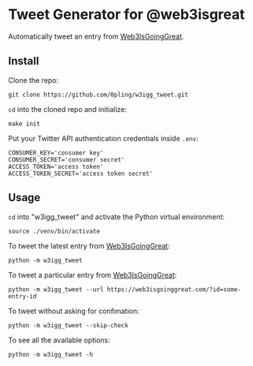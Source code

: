 # Tweet Generator for @web3isgreat

Automatically tweet an entry from [Web3IsGoingGreat](https://web3isgoinggreat.com).

## Install
Clone the repo:
```
git clone https://github.com/0pling/w3igg_tweet.git
```

`cd` into the cloned repo and initialize:
```
make init
```

Put your Twitter API authentication credentials inside `.env`:
```
CONSUMER_KEY='consumer key'
CONSUMER_SECRET='consumer secret'
ACCESS_TOKEN='access token'
ACCESS_TOKEN_SECRET='access token secret'
``` 

## Usage
`cd` into "w3igg_tweet" and activate the Python virtual environment:
```
source ./venv/bin/activate
```

To tweet the latest entry from [Web3IsGoingGreat](https://web3isgoinggreat.com):
```
python -m w3igg_tweet
```

To tweet a particular entry from [Web3IsGoingGreat](https://web3isgoinggreat.com):
```
python -m w3igg_tweet --url https://web3isgoinggreat.com/?id=some-entry-id
```

To tweet without asking for confimation:
```
python -m w3igg_tweet --skip-check
```

To see all the available options:
```
python -m w3igg_tweet -h
```